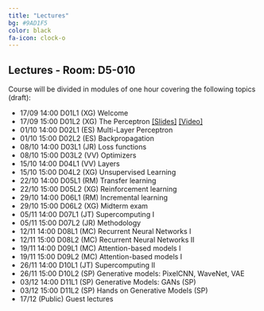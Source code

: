 ```yaml
---
title: "Lectures"
bg: #9AD1F5
color: black
fa-icon: clock-o
---
```


## Lectures - Room: D5-010

Course will be divided in modules of one hour covering the following topics (draft):

* 17/09 14:00 D01L1 (XG) Welcome  
* 17/09 15:00 D01L2 (XG) The Perceptron [[Slides]][d01l2-slides] [[Video]][d01l2-video]
* 01/10 14:00 D02L1 (ES) Multi-Layer Perceptron 
* 01/10 15:00 D02L2 (ES) Backpropagation
* 08/10 14:00 D03L1 (JR) Loss functions 
* 08/10 15:00 D03L2 (VV) Optimizers 
* 15/10 14:00 D04L1 (VV) Layers 
* 15/10 15:00 D04L2 (XG) Unsupervised Learning 
* 22/10 14:00 D05L1 (RM) Transfer learning 
* 22/10 15:00 D05L2 (XG) Reinforcement learning
* 29/10 14:00 D06L1 (RM) Incremental learning 
* 29/10 15:00 D06L2 (XG) Midterm exam
* 05/11 14:00 D07L1 (JT) Supercomputing I
* 05/11 15:00 D07L2 (JR) Methodology 
* 12/11 14:00 D08L1 (MC) Recurrent Neural Networks I
* 12/11 15:00 D08L2 (MC) Recurrent Neural Networks II
* 19/11 14:00 D09L1 (MC) Attention-based models I
* 19/11 15:00 D09L2 (MC) Attention-based models I
* 26/11 14:00 D10L1 (JT) Supercomputing II 
* 26/11 15:00 D10L2 (SP) Generative models: PixelCNN, WaveNet, VAE
* 03/12 14:00 D11L1 (SP) Generative Models: GANs (SP)
* 03/12 15:00 D11L2 (SP) Hands on Generative Models (SP)
* 17/12 (Public) Guest lectures

[d01l2-slides]: https://www.slideshare.net/xavigiro/the-perceptron-xavier-giroinieto-upc-barcelona-2018
[d01l2-video]: https://www.youtube.com/watch?v=cshjMqYJrTo


